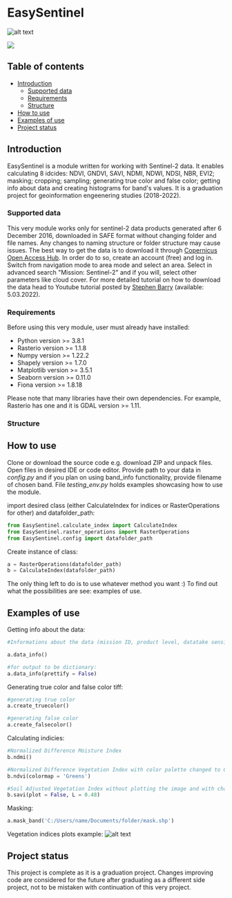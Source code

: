 # EasySentinel
![alt text](https://i.ibb.co/ZNKpbwv/bs5.png)

<!-- badges: start -->
<img src="https://img.shields.io/github/license/IzabelaSmiech/EasySentinel.svg" />
<!-- badges: end -->

## Table of contents
* [Introduction](#introduction)
  * [Supported data](#supported-data)
  * [Requirements](#requirements)
  * [Structure](#structure)
* [How to use](#how-to-use)
* [Examples of use](#examples-of-use)
* [Project status](#project-status)


## Introduction
EasySentinel is a module written for working with Sentinel-2 data. It enables calculating 8 idcides: NDVI, GNDVI, SAVI, NDMI, NDWI, NDSI, NBR, EVI2; masking; cropping; sampling; generating true color and false color; getting info about data and creating histograms for band's values. It is a graduation project for geoinformation engeenering studies (2018-2022).

### Supported data

This very module works only for sentinel-2 data products generated after 6 December 2016, downloaded in SAFE format without changing folder and file names. Any changes to naming structure or folder structure may cause issues. The best way to get the data is to download it through [Copernicus Open Access Hub](https://scihub.copernicus.eu/dhus/#/home). In order do to so, create an account (free) and log in. Switch from navigation mode to area mode and select an area. Select in advanced search "Mission: Sentinel-2" and if you will, select other parameters like cloud cover. For more detailed tutorial on how to download the data head to Youtube tutorial posted by [Stephen Barry](https://www.youtube.com/watch?v=sMax7wkUrlI) (available: 5.03.2022).

### Requirements
Before using this very module, user must already have installed:
- Python version >= 3.8.1
- Rasterio version >= 1.1.8
- Numpy version >= 1.22.2
- Shapely version >= 1.7.0
- Matplotlib version >= 3.5.1
- Seaborn version >= 0.11.0
- Fiona version >= 1.8.18

Please note that many libraries have their own dependencies. For example, Rasterio has one and it is GDAL version >= 1.11. 

### Structure

## How to use

Clone or download the source code e.g. download ZIP and unpack files. Open files in desired IDE or code editor. Provide path to your data in *config.py* and if you plan on using band_info functionality, provide filename of chosen band. File *testing_env.py* holds examples showcasing how to use the module.

import desired class (either CalculateIndex for indices or RasterOperations for other) and datafolder_path:

```python
from EasySentinel.calculate_index import CalculateIndex
from EasySentinel.raster_operations import RasterOperations
from EasySentinel.config import datafolder_path
```
Create instance of class:

```python
a = RasterOperations(datafolder_path)
b = CalculateIndex(datafolder_path)
```
The only thing left to do is to use whatever method you want :) To find out what the possibilities are see: examples of use.

## Examples of use

Getting info about the data:

```python
#Informations about the data (mission ID, product level, datatake sensing time, PDGS Processing Baseline number, Relative Orbit number, tile number and format, Product Discriminator)

a.data_info()

#for output to be dictionary:
a.data_info(prettify = False)
```

Generating true color and false color tiff:

```python
#generating true color
a.create_truecolor()

#generating false color
a.create_falsecolor()
```

Calculating indicies:

```python
#Normalized Difference Moisture Index
b.ndmi()

#Normalized Difference Vegetation Index with color palette changed to Greens (defaults to RdYlGn)
b.ndvi(colormap = 'Greens')

#Soil Adjusted Vegetation Index without plotting the image and with changing soil brightness correction factor (defaults to 0.5)
b.savi(plot = False, L = 0.48)
```

Masking:
```python
a.mask_band('C:/Users/name/Documents/folder/mask.shp')
```

Vegetation indices plots example:
![alt text](https://i.ibb.co/NC9qb27/indices-example.png)

## Project status
This project is complete as it is a graduation project. Changes improving code are considered for the future after graduating as a different side project, not to be mistaken with continuation of this very project.

